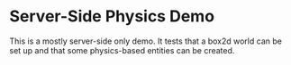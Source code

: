 # Server-Side Physics Demo

This is a mostly server-side only demo. It tests that a box2d world can be set up and that some physics-based entities
can be created.
